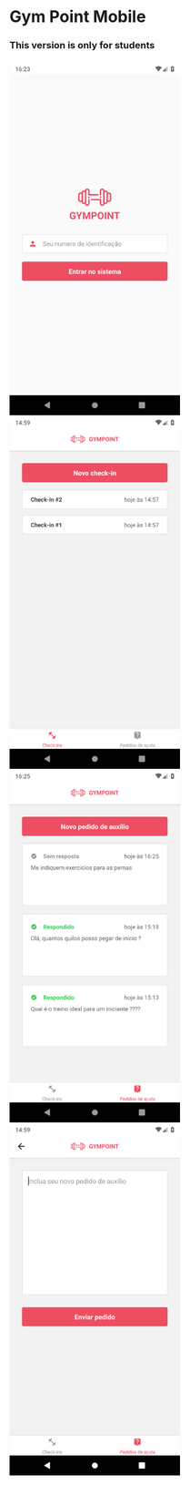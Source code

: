 <h1>Gym Point Mobile</h1>

<h3>This version is only for students<h3>

<p>
  <img src="src/assets/readme/mob1.png" width="300"/>
  <img src="src/assets/readme/mob2.png" width="300"/>
  <img src="src/assets/readme/mob3.png" width="300"/>
  <img src="src/assets/readme/mob4.png" width="300"/>
</p>
